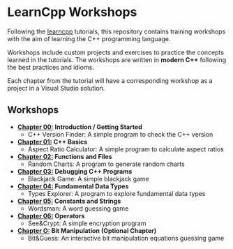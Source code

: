 # LearnCpp Workshops

Following the [learncpp](https://www.learncpp.com/) tutorials, this repository
contains training workshops with the aim of learning the C++ programming language.

Workshops include custom projects and exercises to practice the concepts learned
in the tutorials. The workshops are written in **modern C++** following the best
practices and idioms.

Each chapter from the tutorial will have a corresponding workshop as a project in
a Visual Studio solution.

## Workshops

- **[Chapter 00:](./projects/Chapter00/) Introduction / Getting Started**
  - C++ Version Finder: A simple program to check the C++ version
- **[Chapter 01:](./projects/Chapter01/) C++ Basics**
  - Aspect Ratio Calculator: A simple program to calculate aspect ratios
- **[Chapter 02:](./projects/Chapter02/) Functions and Files**
  - Random Charts: A program to generate random charts
- **[Chapter 03:](./projects/Chapter03/) Debugging C++ Programs**
  - Blackjack Game: A simple blackjack game
- **[Chapter 04:](./projects/Chapter04/) Fundamental Data Types**
  - Types Explorer: A program to explore fundamental data types
- **[Chapter 05:](./projects/Chapter05/) Constants and Strings**
  - Wordsman: A word guessing game
- **[Chapter 06:](./projects/Chapter06/) Operators**
  - See&Crypt: A simple encryption program
- **[Chapter O:](./projects/ChapterO/) Bit Manipulation (Optional Chapter)**
  - Bit&Guess: An interactive bit manipulation equations guessing game
